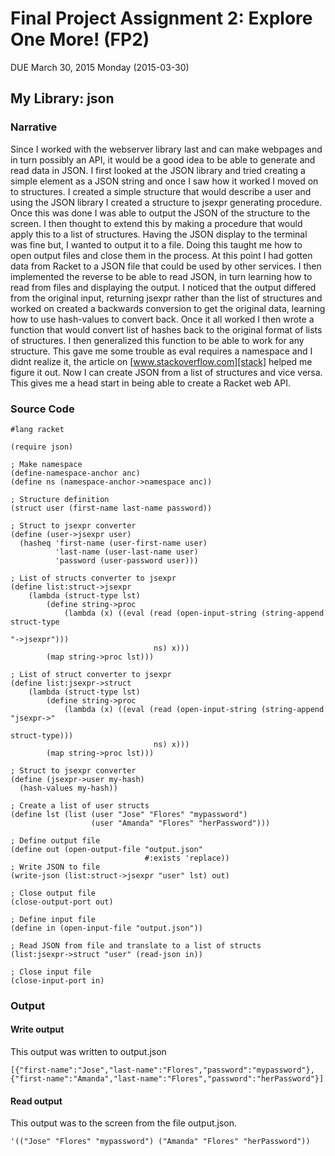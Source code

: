 # Final Project Assignment 2: Explore One More! (FP2) 
DUE March 30, 2015 Monday (2015-03-30)

## My Library: json

### Narrative
Since I worked with the webserver library last and can make webpages and in turn possibly an API, it would be a good idea to be able to generate and read data in JSON. I first looked at the JSON library and tried creating a simple element as a JSON string and once I saw how it worked I moved on to structures.
I created a simple structure that would describe a user and using the JSON library I created a structure to jsexpr generating procedure. Once this was done I was able to output the JSON of the structure to the screen. I then thought to extend this by making a procedure that would apply this to a list of structures. Having the JSON display to the terminal was fine but, I wanted to output it to a file. Doing this taught me how to open output files and close them in the process.
At this point I had gotten data from Racket to a JSON file that could be used by other services. I then implemented the reverse to be able to read JSON, in turn learning how to read from files and displaying the output. I noticed that the output differed from the original input, returning jsexpr rather than the list of structures and worked on created a backwards conversion to get the original data, learning how to use hash-values to convert back.
Once it all worked I then wrote a function that would convert list of hashes back to the original format of lists of structures. I then generalized this function to be able to work for any structure. This gave me some trouble as eval requires a namespace and I didnt realize it, the article on [www.stackoverflow.com][stack] helped me figure it out. Now I can create JSON from a list of structures and vice versa. This gives me a head start in being able to create a Racket web API.

### Source Code
```
#lang racket

(require json)

; Make namespace
(define-namespace-anchor anc)
(define ns (namespace-anchor->namespace anc))

; Structure definition
(struct user (first-name last-name password))

; Struct to jsexpr converter
(define (user->jsexpr user)
  (hasheq 'first-name (user-first-name user)
          'last-name (user-last-name user)
          'password (user-password user)))

; List of structs converter to jsexpr
(define list:struct->jsexpr
    (lambda (struct-type lst)
        (define string->proc
            (lambda (x) ((eval (read (open-input-string (string-append struct-type
                                                                       "->jsexpr")))
                                ns) x)))
        (map string->proc lst)))

; List of struct converter to jsexpr
(define list:jsexpr->struct
    (lambda (struct-type lst)
        (define string->proc
            (lambda (x) ((eval (read (open-input-string (string-append "jsexpr->"
                                                                       struct-type)))
                                ns) x)))
        (map string->proc lst)))

; Struct to jsexpr converter
(define (jsexpr->user my-hash)
  (hash-values my-hash))

; Create a list of user structs
(define lst (list (user "Jose" "Flores" "mypassword")
                  (user "Amanda" "Flores" "herPassword")))

; Define output file
(define out (open-output-file "output.json"
                              #:exists 'replace))
; Write JSON to file
(write-json (list:struct->jsexpr "user" lst) out)

; Close output file
(close-output-port out)

; Define input file
(define in (open-input-file "output.json"))

; Read JSON from file and translate to a list of structs
(list:jsexpr->struct "user" (read-json in))

; Close input file
(close-input-port in)
```
### Output 
#### Write output
This output was written to output.json
```
[{"first-name":"Jose","last-name":"Flores","password":"mypassword"},{"first-name":"Amanda","last-name":"Flores","password":"herPassword"}]
```
#### Read output
This output was to the screen from the file output.json.
```
'(("Jose" "Flores" "mypassword") ("Amanda" "Flores" "herPassword"))
```

<!-- Links -->
[stack]:http://stackoverflow.com/questions/20778926/mysterious-racket-error-define-unbound-identifier-also-no-app-syntax-trans
